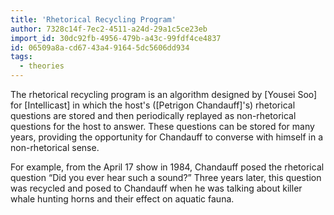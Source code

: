 ```yaml
---
title: 'Rhetorical Recycling Program'
author: 7328c14f-7ec2-4511-a24d-29a1c5ce23eb
import_id: 30dc92fb-4956-479b-a43c-99fdf4ce4837
id: 06509a8a-cd67-43a4-9164-5dc5606dd934
tags:
  - theories
---
```

The rhetorical recycling program is an algorithm designed by [Yousei Soo] for [Intellicast] in which the host's ([Petrigon Chandauff]'s) rhetorical questions are stored and then periodically replayed as non-rhetorical questions for the host to answer. These questions can be stored for many years, providing the opportunity for Chandauff to converse with himself in a non-rhetorical sense.

For example, from the April 17 show in 1984, Chandauff posed the rhetorical question “Did you ever hear such a sound?” Three years later, this question was recycled and posed to Chandauff when he was talking about killer whale hunting horns and their effect on aquatic fauna.